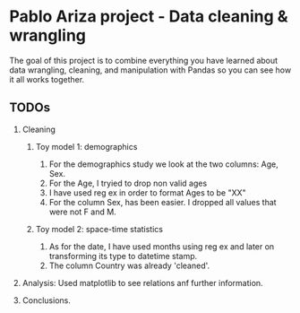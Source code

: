 # Pablo Ariza project - Data cleaning & wrangling

The goal of this project is to combine everything you have learned about data
wrangling, cleaning, and manipulation with Pandas so you can see how it all works
together. 

## TODOs

1. Cleaning
    1. Toy model 1: demographics
        1. For the demographics study we look at the two columns: Age, Sex.
        2. For the Age, I tryied to drop non valid ages
        3. I have used reg ex in order to format Ages to be "XX"
        4. For the column Sex, has been easier. I dropped all values that were not F and M.

    2. Toy model 2: space-time statistics
         1. As for the date, I have used months using reg ex and later on transforming its type to datetime stamp.
        2. The column Country was already 'cleaned'.
   
2. Analysis: Used matplotlib to see relations anf further information.
3. Conclusions.
   

